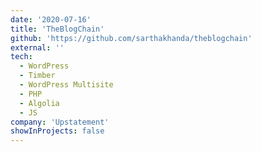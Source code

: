 ```yaml
---
date: '2020-07-16'
title: 'TheBlogChain'
github: 'https://github.com/sarthakhanda/theblogchain'
external: ''
tech:
  - WordPress
  - Timber
  - WordPress Multisite
  - PHP
  - Algolia
  - JS
company: 'Upstatement'
showInProjects: false
---
```

